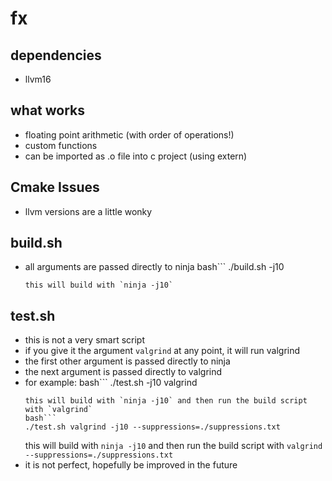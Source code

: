 # fx

## dependencies
- llvm16

## what works
- floating point arithmetic (with order of operations!)
- custom functions
- can be imported as .o file into c project (using extern)

## Cmake Issues
- llvm versions are a little wonky

## build.sh
- all arguments are passed directly to ninja
    bash```
    ./build.sh -j10
    ```
    this will build with `ninja -j10`

## test.sh
- this is not a very smart script
- if you give it the argument `valgrind` at any point, it will run valgrind
- the first other argument is passed directly to ninja
- the next argument is passed directly to valgrind
- for example:
    bash```
    ./test.sh -j10 valgrind
    ``` 
    this will build with `ninja -j10` and then run the build script with `valgrind`
    bash```
    ./test.sh valgrind -j10 --suppressions=./suppressions.txt
    ```
    this will build with `ninja -j10` and then run the build script with `valgrind --suppressions=./suppressions.txt`
- it is not perfect, hopefully be improved in the future